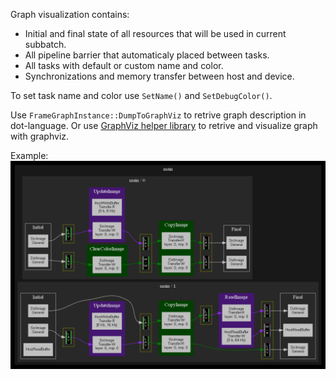 Graph visualization contains:
* Initial and final state of all resources that will be used in current subbatch.
* All pipeline barrier that automaticaly placed between tasks.
* All tasks with default or custom name and color.
* Synchronizations and memory transfer between host and device.

To set task name and color use `SetName()` and `SetDebugColor()`.

Use `FrameGraphInstance::DumpToGraphViz` to retrive graph description in dot-language.
Or use [GraphViz helper library](../extensions/graphviz) to retrive and visualize graph with graphviz.

Example:
![image](../tests/framegraph/Graphs/Test_CopyImage4.dot.png)
